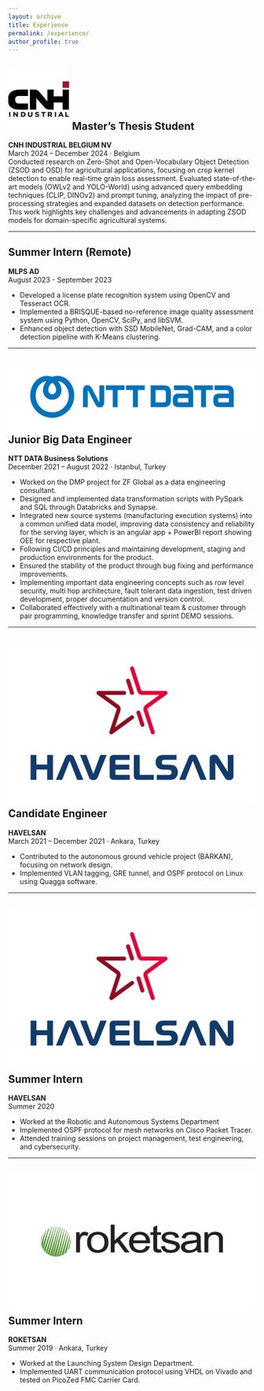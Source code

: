 ```yaml
---
layout: archive
title: Experience
permalink: /experience/
author_profile: true
---
```


## ![CNH Logo](../images/cnh.jpg) Master’s Thesis Student
**CNH INDUSTRIAL BELGIUM NV**  
March 2024 – December 2024 · Belgium  
Conducted research on Zero-Shot and Open-Vocabulary Object Detection (ZSOD and OSD) for agricultural applications, focusing on crop kernel detection to enable real-time grain loss assessment. Evaluated state-of-the-art models (OWLv2 and YOLO-World) using advanced query embedding techniques (CLIP, DINOv2) and prompt tuning, analyzing the impact of pre-processing strategies and expanded datasets on detection performance. This work highlights key challenges and advancements in adapting ZSOD models for domain-specific agricultural systems.

---

## Summer Intern (Remote)
**MLPS AD**  
August 2023 - September 2023  
- Developed a license plate recognition system using OpenCV and Tesseract OCR.
- Implemented a BRISQUE-based no-reference image quality assessment system using Python, OpenCV, SciPy, and libSVM.
- Enhanced object detection with SSD MobileNet, Grad-CAM, and a color detection pipeline with K-Means clustering.

---

## ![NTT DATA Logo](../images/ntt-data.png) Junior Big Data Engineer
**NTT DATA Business Solutions**  
December 2021 – August 2022 · Istanbul, Turkey  
- Worked on the DMP project for ZF Global as a data engineering consultant.
- Designed and implemented data transformation scripts with PySpark and SQL through Databricks and Synapse.
- Integrated new source systems (manufacturing execution systems) into a common unified data model, improving data consistency and reliability for the serving layer, which is an angular app + PowerBI report showing OEE for respective plant.
- Following CI/CD principles and maintaining development, staging and production environments for the product.
- Ensured the stability of the product through bug fixing and performance improvements.
- Implementing important data engineering concepts such as row level security, multi hop architecture, fault tolerant data ingestion, test driven development, proper documentation and version control.
- Collaborated effectively with a multinational team & customer through pair programming, knowledge transfer and sprint DEMO sessions.


---

## ![HAVELSAN Logo](../images/havelsan.png) Candidate Engineer
**HAVELSAN**  
March 2021 – December 2021 · Ankara, Turkey  
- Contributed to the autonomous ground vehicle project (BARKAN), focusing on network design.
- Implemented VLAN tagging, GRE tunnel, and OSPF protocol on Linux using Quagga software.

---

## ![HAVELSAN Logo](../images/havelsan.png) Summer Intern
**HAVELSAN**  
Summer 2020  
- Worked at the Robotic and Autonomous Systems Department
- Implemented OSPF protocol for mesh networks on Cisco Packet Tracer.
- Attended training sessions on project management, test engineering, and cybersecurity.

---

## ![ROKETSAN Logo](../images/roketsan.jpg) Summer Intern
**ROKETSAN**  
Summer 2019 · Ankara, Turkey  
- Worked at the Launching System Design Department.
- Implemented UART communication protocol using VHDL on Vivado and tested on PicoZed FMC Carrier Card.

